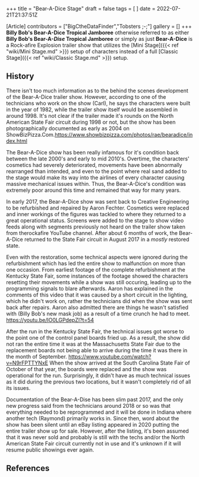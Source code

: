 +++
title = "Bear-A-Dice Stage"
draft = false
tags = [ ]
date = 2022-07-21T21:37:51Z

[Article]
contributors = ["BigCtheDataFinder","Tobsters ;-;"]
gallery = []
+++
**Billy Bob's Bear-A-Dice Tropical Jamboree** otherwise referred to as either **Billy Bob's Bear-A-_Dise_ Tropical Jamboree** or simply as just **Bear-A-Dice** is a Rock-afire Explosion trailer show that utilizes the [Mini Stage]({{< ref "wiki/Mini Stage.md" >}}) setup of characters instead of a full [Classic Stage]({{< ref "wiki/Classic Stage.md" >}}) setup.

## History ##
There isn't too much information as to the behind the scenes development of the Bear-A-Dice trailer show. However, according to one of the technicians who work on the show (Carl), he says the characters were built in the year of 1982, while the trailer show itself would be assembled in around 1998. It's not clear if the trailer made it's rounds on the North American State Fair circuit during 1998 or not, but the show has been photographically documented as early as 2004 on ShowBizPizza.Com.<ref>https://www.showbizpizza.com/photos/rae/bearadice/index.html</ref>


The Bear-A-Dice show has been really infamous for it's condition back between the late 2000's and early to mid 2010's. Overtime, the characters' cosmetics had severely deteriorated, movements have been abnormally rearranged than intended, and even to the point where real sand added to the stage would make its way into the airlines of every character causing massive mechanical issues within. Thus, the Bear-A-Dice's condition was extremely poor around this time and remained that way for many years.


In early 2017, the Bear-A-Dice show was sent back to Creative Engineering to be refurbished and repaired by Aaron Fechter. Cosmetics were replaced and inner workings of the figures was tackled to where they returned to a great operational status. Screens were added to the stage to show video feeds along with segments previously not heard on the trailer show taken from therockafire YouTube channel. After about 6 months of work, the Bear-A-Dice returned to the State Fair circuit in August 2017 in a _mostly_ restored state. 


Even with the restoration, some technical aspects were ignored during the refurbishment which has led the entire show to malfunction on more than one occasion. From earliest footage of the complete refurbishment at the Kentucky State Fair, some instances of the footage showed the characters resetting their movements while a show was still occuring, leading up to the programming signals to blare afterwards. Aaron has explained in the comments of this video that it was caused by a short circuit in the lighting, which he didn't work on, rather the technicians did when the show was sent back after repairs. Aaron also admitted there are things he wasn't satisfied with (Billy Bob's new mask job) as a result of a time crunch he had to meet. <ref>https://youtu.be/IO0LGPdepZI?t=54</ref>


After the run in the Kentucky State Fair, the technical issues got worse to the point one of the control panel boards fried up. As a result, the show did not ran the entire time it was at the Massachusetts State Fair due to the replacement boards not being able to arrive during the time it was there in the month of September. <ref>https://www.youtube.com/watch?v=N9rFPTTYNxE</ref> When the show arrived at the South Carolina State Fair of October of that year, the boards were replaced and the show was operational for the run. Surprisingly, it didn't have as much technical issues as it did during the previous two locations, but it wasn't completely rid of all its issues.


Documentation of the Bear-A-Dise has been slim past 2017, and the only new progress said from the technicians around 2018 or so was that everything needed to be reprogrammed and it will be done in Indiana where another tech (Raymond) primarily works in. Since then, word about the show has been silent until an eBay listing appeared in 2020 putting the entire trailer show up for sale. However, after the listing, it's been assumed that it was never sold and probably is still with the techs and/or the North American State Fair circuit currently not in use and it's unknown if it will resume public showings ever again.

## References ##
<references />